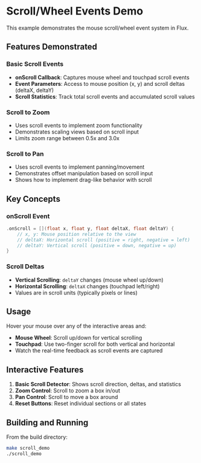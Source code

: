 # Scroll/Wheel Events Demo

This example demonstrates the mouse scroll/wheel event system in Flux.

## Features Demonstrated

### Basic Scroll Events
- **onScroll Callback**: Captures mouse wheel and touchpad scroll events
- **Event Parameters**: Access to mouse position (x, y) and scroll deltas (deltaX, deltaY)
- **Scroll Statistics**: Track total scroll events and accumulated scroll values

### Scroll to Zoom
- Uses scroll events to implement zoom functionality
- Demonstrates scaling views based on scroll input
- Limits zoom range between 0.5x and 3.0x

### Scroll to Pan
- Uses scroll events to implement panning/movement
- Demonstrates offset manipulation based on scroll input
- Shows how to implement drag-like behavior with scroll

## Key Concepts

### onScroll Event
```cpp
.onScroll = [](float x, float y, float deltaX, float deltaY) {
    // x, y: Mouse position relative to the view
    // deltaX: Horizontal scroll (positive = right, negative = left)
    // deltaY: Vertical scroll (positive = down, negative = up)
}
```

### Scroll Deltas
- **Vertical Scrolling**: `deltaY` changes (mouse wheel up/down)
- **Horizontal Scrolling**: `deltaX` changes (touchpad left/right)
- Values are in scroll units (typically pixels or lines)

## Usage

Hover your mouse over any of the interactive areas and:
- **Mouse Wheel**: Scroll up/down for vertical scrolling
- **Touchpad**: Use two-finger scroll for both vertical and horizontal
- Watch the real-time feedback as scroll events are captured

## Interactive Features

1. **Basic Scroll Detector**: Shows scroll direction, deltas, and statistics
2. **Zoom Control**: Scroll to zoom a box in/out
3. **Pan Control**: Scroll to move a box around
4. **Reset Buttons**: Reset individual sections or all states

## Building and Running

From the build directory:
```bash
make scroll_demo
./scroll_demo
```

